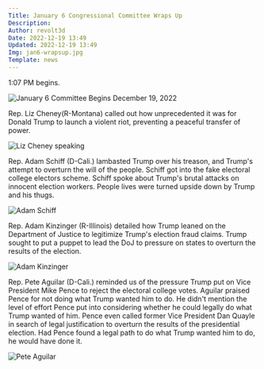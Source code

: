 ```yaml
---
Title: January 6 Congressional Committee Wraps Up
Description: 
Author: revolt3d
Date: 2022-12-19 13:49
Updated: 2022-12-19 13:49
Img: jan6-wrapsup.jpg
Template: news
---
```

1:07 PM begins.

![January 6 Committee Begins December 19, 2022](%assets_url%/jan6-wrapsup.jpg)

Rep. Liz Cheney(R-Montana) called out how unprecedented it was for Donald Trump to launch a violent riot, preventing a peaceful transfer of power.

![Liz Cheney speaking](%assets_url%/jan6-liz-cheney.jpg)

Rep. Adam Schiff (D-Cali.) lambasted Trump over his treason, and Trump's attempt to overturn the will of the people. Schiff got into the fake electoral college electors scheme. Schiff spoke about Trump's brutal attacks on innocent election workers. People lives were turned upside down by Trump and his thugs.

![Adam Schiff](%assets_url%/jan6-adam-schiff.jpg)

Rep. Adam Kinzinger (R-Illinois) detailed how Trump leaned on the Department of Justice to legitimize Trump's election fraud claims. Trump sought to put a puppet to lead the DoJ to pressure on states to overturn the results of the election.

![Adam Kinzinger](%assets_url%/jan6-kinzinger.jpg)

Rep. Pete Aguilar (D-Cali.) reminded us of the pressure Trump put on Vice President Mike Pence to reject the electoral college votes. Aguilar praised Pence for not doing what Trump wanted him to do. He didn't mention the level of effort Pence put into considering whether he could legally do what Trump wanted of him. Pence even called former Vice President Dan Quayle in search of legal justification to overturn the results of the presidential election. Had Pence found a legal path to do what Trump wanted him to do, he would have done it.

![Pete Aguilar](%assets_url%/jan6-aguilar.jpg)

